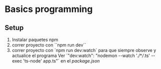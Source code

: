 # Basics programming

## Setup

1. Instalar paquetes npm
2. correr proyecto con ´´npm run dev´´
3. correr proyecto con ´npm run dev:watch´ para que siempre observe y actualice el programa
   Ver ´"dev:watch": "nodemon --watch './\*_/_.ts' --exec 'ts-node' app.ts"´ en el _package.json_
